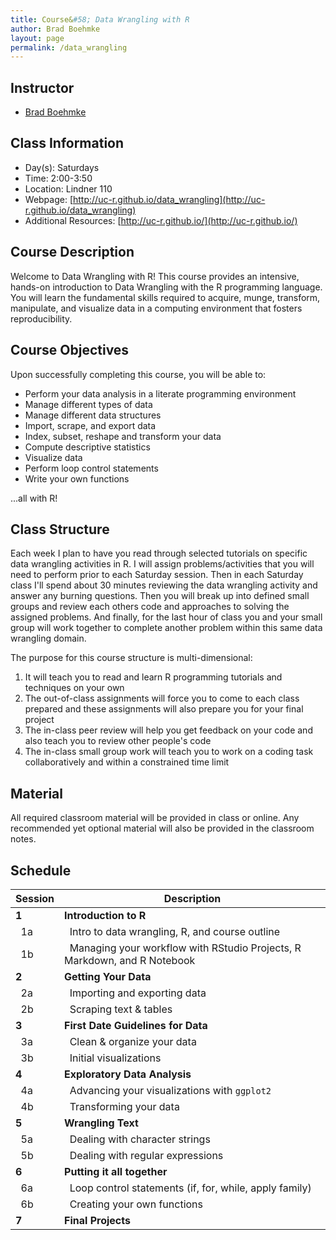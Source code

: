 ```yaml
---
title: Course&#58; Data Wrangling with R
author: Brad Boehmke
layout: page
permalink: /data_wrangling
---
```


## Instructor

  * [Brad Boehmke](http://bradleyboehmke.github.io/)


## Class Information

* Day(s): Saturdays
* Time: 2:00-3:50
* Location: Lindner 110
* Webpage: [http://uc-r.github.io/data_wrangling](http://uc-r.github.io/data_wrangling)
* Additional Resources: [http://uc-r.github.io/](http://uc-r.github.io/)


## Course Description 

Welcome to Data Wrangling with R! This course provides an intensive, hands-on introduction to Data Wrangling with the R programming language. You will learn the fundamental skills required to acquire, munge, transform, manipulate, and visualize data in a computing environment that fosters reproducibility.


## Course Objectives
Upon successfully completing this course, you will be able to:

- Perform your data analysis in a literate programming environment
- Manage different types of data
- Manage different data structures
- Import, scrape, and export data
- Index, subset, reshape and transform your data
- Compute descriptive statistics
- Visualize data
- Perform loop control statements
- Write your own functions

...all with R!

## Class Structure 

Each week I plan to have you read through selected tutorials on specific data wrangling activities in R. I will assign problems/activities that you will need to perform prior to each Saturday session. Then in each Saturday class I'll spend about 30 minutes reviewing the data wrangling activity and answer any burning questions. Then you will break up into defined small groups and review each others code and approaches to solving the assigned problems. And finally, for the last hour of class you and your small group will work together to complete another problem within this same data wrangling domain.

The purpose for this course structure is multi-dimensional:

1. It will teach you to read and learn R programming tutorials and techniques on your own
2. The out-of-class assignments will force you to come to each class prepared and these assignments will also prepare you for your final project
3. The in-class peer review will help you get feedback on your code and also teach you to review other people's code
4. The in-class small group work will teach you to work on a coding task collaboratively and within a constrained time limit


## Material
All required classroom material will be provided in class or online. Any recommended yet optional material will also be provided in the classroom notes.

## Schedule



| Session       | Description  |
|:--------------|--------------|
| **1**         | **Introduction to R**  |
| &nbsp;&nbsp;1a            | &nbsp;&nbsp;Intro to data wrangling, R, and course outline  |
| &nbsp;&nbsp;1b            | &nbsp;&nbsp;Managing your workflow with RStudio Projects, R Markdown, and R Notebook |
| **2**         | **Getting Your Data**  |
| &nbsp;&nbsp;2a            | &nbsp;&nbsp;Importing and exporting data  |
| &nbsp;&nbsp;2b            | &nbsp;&nbsp;Scraping text & tables |
| **3**         | **First Date Guidelines for Data**  |
| &nbsp;&nbsp;3a            | &nbsp;&nbsp;Clean & organize your data
| &nbsp;&nbsp;3b            | &nbsp;&nbsp;Initial visualizations |
| **4**         | **Exploratory Data Analysis**  |
| &nbsp;&nbsp;4a            | &nbsp;&nbsp;Advancing your visualizations with `ggplot2`  |
| &nbsp;&nbsp;4b            | &nbsp;&nbsp;Transforming your data |
| **5**         | **Wrangling Text**  |
| &nbsp;&nbsp;5a            | &nbsp;&nbsp;Dealing with character strings  |
| &nbsp;&nbsp;5b            | &nbsp;&nbsp;Dealing with regular expressions |
| **6**         | **Putting it all together**  |
| &nbsp;&nbsp;6a            | &nbsp;&nbsp;Loop control statements (if, for, while, apply family)  |
| &nbsp;&nbsp;6b            | &nbsp;&nbsp;Creating your own functions |
| **7**         | **Final Projects** |
